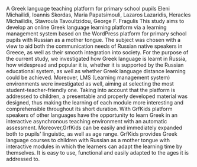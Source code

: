 A Greek language teaching platform for primary school pupils
Eleni Michailidi, Ioannis Skordas, Maria Papatsimouli, Lazaros Lazaridis, Heracles Michailidis, Stavroula Tavoultzidou, George F. Fragulis
This study aims to develop an online Greek language learning platform via a learning management system based on the WordPress platform for primary school pupils with Russian as a mother tongue. The subject was chosen with a view to aid both the communication needs of Russian native speakers in Greece, as well as their smooth integration into society. For the purpose of the current study, we investigated how Greek language is learnt in Russia, how widespread and popular it is, whether it is supported by the Russian educational system, as well as whether Greek language distance learning could be achieved. Moreover, LMS (Learning management system) environments were investigated as well, aiming at selecting the most student-teacher-friendly one. Taking into account that the platform is addressed to children, a presentable and properly developed material was designed, thus making the learning of each module more interesting and comprehensible throughout its short duration. With GrfKids platform speakers of other languages have the opportunity to learn Greek in an interactive asynchronous teaching environment with an automatic assessment. Moreover,GrfKids can be easily and immediately expanded both to pupils' linguistic, as well as age range. GrfKids provides Greek language courses to children with Russian as a mother tongue with interactive modules in which the learners can adapt the learning time by themselves. It is easy to use, functional and easily adapted to the ages it is addressed to.